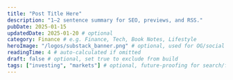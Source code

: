 ```yaml
---
title: "Post Title Here"
description: "1–2 sentence summary for SEO, previews, and RSS."
pubDate: 2025-01-15
updatedDate: 2025-01-20 # optional
category: Finance # e.g. Finance, Tech, Book Notes, Lifestyle
heroImage: "/logos/substack_banner.png" # optional, used for OG/social previews & hero
readingTime: 4 # auto-calculated if omitted
draft: false # optional, set true to exclude from build
tags: ["investing", "markets"] # optional, future-proofing for search/filter
---
```

